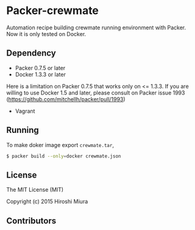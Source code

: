 Packer-crewmate
===================

Automation recipe building crewmate running environment
with Packer.
Now it is only tested on Docker.

Dependency
------------

* Packer 0.7.5 or later
* Docker 1.3.3 or later

Here is a limitation on Packer 0.7.5 that works only on <= 1.3.3.
If you are willing to use Docker 1.5 and later, please consult 
on Packer issue 1993
(https://github.com/mitchellh/packer/pull/1993)

* Vagrant

Running
---------

To make doker image export `crewmate.tar`,

```bash
$ packer build --only=docker crewmate.json
```


License
-----------

The MIT License (MIT)

Copyright (c) 2015 Hiroshi Miura 


Contributors
-------------




